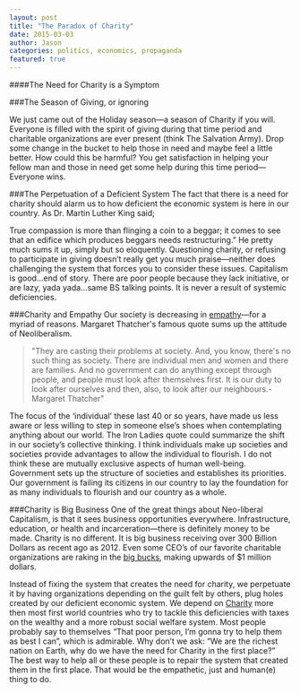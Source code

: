 ```yaml
---
layout: post
title: "The Paradox of Charity"
date: 2015-03-03
author: Jason
categories: politics, economics, propaganda
featured: true
---
```

####The Need for Charity is a Symptom

###The Season of Giving, or ignoring

We just came out of the Holiday season—a season of Charity if you will. Everyone is filled with the spirit of giving during that time period and charitable organizations are ever present (think The Salvation Army).  Drop some change in the bucket to help those in need and maybe feel a little better. How could this be harmful?  You get satisfaction in helping your fellow man and those in need get some help during this time period—Everyone wins.

###The Perpetuation of a Deficient System
The fact that there is a need for charity should alarm us to how deficient the economic system is here in our country.  As Dr. Martin Luther King said; <p class=”quotation“>True compassion is more than flinging a coin to a beggar; it comes to see that an edifice which produces beggars needs restructuring.”
He pretty much sums it up, simply but so eloquently. Questioning charity, or refusing to participate in giving doesn’t really get you much praise—neither does challenging the system that forces you to consider these issues. Capitalism is good…end of story. There are poor people because they lack initiative, or are lazy, yada yada…same BS talking points. It is never a result of systemic deficiencies.

###Charity and Empathy
Our society is decreasing in
[empathy](http://www.nytimes.com/roomfordebate/2013/09/23/facebook-and-narcissism/is-declining-empathy-technologys-fault)—for a myriad of reasons. Margaret Thatcher's famous quote sums up the attitude of Neoliberalism.

>"They are casting their problems at society. And, you know, there's no such thing as society. There are individual men and women and there are families. And no government can do anything except through people, and people must look after themselves first. It is our duty to look after ourselves and then, also, to look after our neighbours.-Margaret Thatcher"

The focus of the ‘individual’ these last 40 or so years, have made us less aware or less willing to step in someone else’s shoes when contemplating anything about our world. The Iron Ladies quote could summarize the shift in our society’s collective thinking. I think individuals make up societies and societies provide advantages to allow the individual to flourish. I do not think these are mutually exclusive aspects of human well-being. Government sets up the structure of societies and establishes its priorities.  Our government is failing its citizens in our country to lay the foundation for as many individuals to flourish and our country as a whole.

###Charity is Big Business
One of the great things about Neo-liberal Capitalism, is that it sees business opportunities everywhere. Infrastructure, education, or health and incarceration—there is definitely money to be made. Charity is no different. It is big business receiving over 300 Billion Dollars as recent ago as 2012. Even some CEO’s of our favorite charitable organizations are raking in the
[big bucks](http://www.thefiscaltimes.com/Media/Slideshow/2012/12/20/10-Insanely-Overpaid-Nonprofit-Execs), making upwards of $1 million dollars.

Instead of fixing the system that creates the need for charity, we perpetuate it by having organizations depending on the guilt felt by others, plug holes created by our deficient economic system. We depend on [Charity](http://www.nytimes.com/2012/11/14/business/charitys-role-in-america-and-its-limits.html?pagewanted=all&_r=0) more then most first world countries who try to tackle this deficiencies with taxes on the wealthy and a more robust social welfare system. Most people probably say to themselves “That poor person, I’m gonna try to help them as best I can”, which is admirable. Why don’t we ask: “We are the richest nation on Earth, why do we have the need for Charity in the first place?” The best way to help all or these people is to repair the system that created them in the first place. That would be the empathetic, just and human(e) thing to do.
